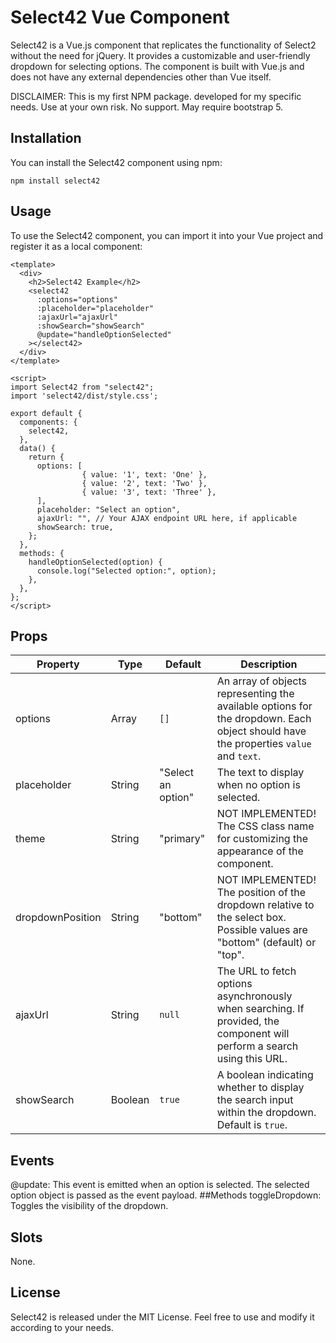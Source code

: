 # Select42 Vue Component

Select42 is a Vue.js component that replicates the functionality of Select2 without the need for jQuery. It provides a customizable and user-friendly dropdown for selecting options. The component is built with Vue.js and does not have any external dependencies other than Vue itself.

DISCLAIMER: This is my first NPM package. developed for my specific needs. Use at your own risk. No support. May require bootstrap 5.

## Installation
You can install the Select42 component using npm:
```
npm install select42
```

## Usage
To use the Select42 component, you can import it into your Vue project and register it as a local component:
```
<template>
  <div>
    <h2>Select42 Example</h2>
    <select42
      :options="options"
      :placeholder="placeholder"
      :ajaxUrl="ajaxUrl"
      :showSearch="showSearch"
      @update="handleOptionSelected"
    ></select42>
  </div>
</template>

<script>
import Select42 from "select42";
import 'select42/dist/style.css';

export default {
  components: {
    select42,
  },
  data() {
    return {
      options: [
                { value: '1', text: 'One' },
                { value: '2', text: 'Two' },
                { value: '3', text: 'Three' },
      ],
      placeholder: "Select an option",
      ajaxUrl: "", // Your AJAX endpoint URL here, if applicable
      showSearch: true,
    };
  },
  methods: {
    handleOptionSelected(option) {
      console.log("Selected option:", option);
    },
  },
};
</script>
```

## Props
| Property        | Type    | Default           | Description                                                                                                                                                            |
|-----------------|---------|-------------------|------------------------------------------------------------------------------------------------------------------------------------------------------------------------|
| options         | Array   | `[]`              | An array of objects representing the available options for the dropdown. Each object should have the properties `value` and `text`.                                    |
| placeholder     | String  | "Select an option"| The text to display when no option is selected.                                                                                                                        |
| theme           | String  | "primary"         | NOT IMPLEMENTED! The CSS class name for customizing the appearance of the component.                                                                                   |
| dropdownPosition| String  | "bottom"          | NOT IMPLEMENTED! The position of the dropdown relative to the select box. Possible values are "bottom" (default) or "top".                                             |
| ajaxUrl         | String  | `null`            | The URL to fetch options asynchronously when searching. If provided, the component will perform a search using this URL.                                               |
| showSearch      | Boolean | `true`            | A boolean indicating whether to display the search input within the dropdown. Default is `true`.                                                                       |


## Events
@update: This event is emitted when an option is selected. The selected option object is passed as the event payload.
##Methods
toggleDropdown: Toggles the visibility of the dropdown.

## Slots
None.

## License
Select42 is released under the MIT License. Feel free to use and modify it according to your needs.

